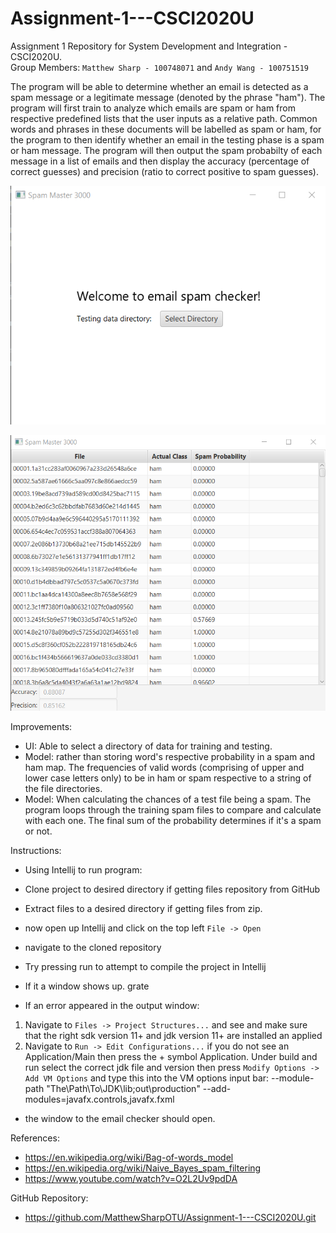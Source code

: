 # Assignment-1---CSCI2020U
Assignment 1 Repository for System Development and Integration - CSCI2020U. <br />
Group Members: `Matthew Sharp - 100748071` and `Andy Wang - 100751519`

The program will be able to determine whether an email is detected as a spam message or a legitimate message (denoted by the phrase "ham"). The program will first train to analyze which emails are spam or ham from respective predefined lists that the user inputs as a relative path. Common words and phrases in these documents will be labelled as spam or ham, for the program to then identify whether an email in the testing phase is a spam or ham message. The program will then output the spam probabilty of each message in a list of emails and then display the accuracy (percentage of correct guesses) and precision (ratio to correct positive to spam guesses).

![Alt text](/OpenMenu.png)

![Alt text](/OutputData.png)

Improvements:
- UI: Able to select a directory of data for training and testing.
- Model: rather than storing word's respective probability in a spam and ham map. The frequencies of valid words (comprising of upper and lower case letters only) to be in ham or spam respective to a string of the file directories.
- Model: When calculating the chances of a test file being a spam. The program loops through the training spam files to compare and calculate with each one. The final sum of the probability determines if it's a spam or not.

Instructions:
- Using Intellij to run program:

- Clone project to desired directory if getting files repository from GitHub
- Extract files to a desired directory if getting files from zip.

- now open up Intellij and click on the top left `File -> Open`
- navigate to the cloned repository

- Try pressing run to attempt to compile the project in Intellij

- If it a window shows up. grate

- If an error appeared in the output window:
1. Navigate to `Files -> Project Structures...` and see and make sure that the right sdk version 11+ and jdk version 11+ are installed an applied
2. Navigate to `Run -> Edit Configurations...` if you do not see an Application/Main then press the + symbol Application. Under build and run select the correct jdk file and version then press `Modify Options -> Add VM Options` and type this into the VM options input bar: --module-path "The\Path\To\JDK\lib;out\production" --add-modules=javafx.controls,javafx.fxml

- the window to the email checker should open.

References:
- ​https://en.wikipedia.org/wiki/Bag-of-words_model
- ​https://en.wikipedia.org/wiki/Naive_Bayes_spam_filtering
- https://www.youtube.com/watch?v=O2L2Uv9pdDA

GitHub Repository:
- https://github.com/MatthewSharpOTU/Assignment-1---CSCI2020U.git

